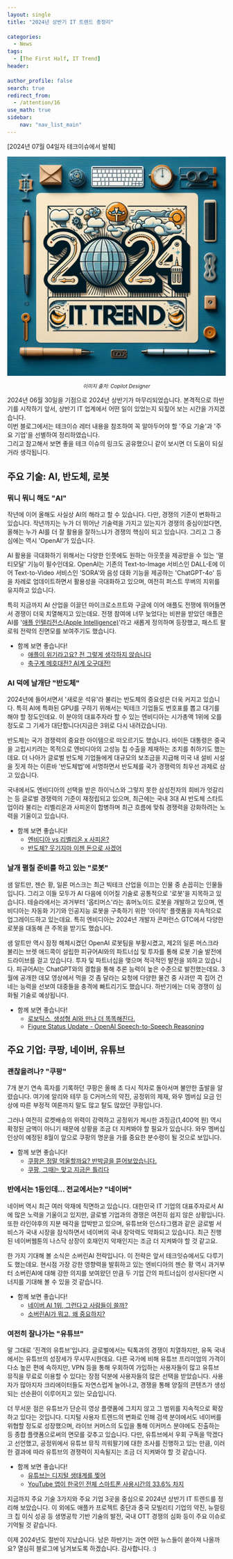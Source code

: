```yaml
---
layout: single 
title: "2024년 상반기 IT 트렌드 총정리"

categories: 
  - News
tags:
  - [The First Half, IT Trend]
header:

author_profile: false
search: true
redirect_from:
  - /attention/16
use_math: true
sidebar:
    nav: "nav_list_main"
---
```

[2024년 07월 04일자 테크이슈에서 발췌]

<div style="text-align:center">
    <img src="/images/news/2024-07-04-news16/2024_it_trend.jpeg" alt="news-16" width="700" />
    <p style="font-size: smaller;"><em>이미지 출처: Copilot Designer</em></p>
</div>

2024년 06월 30일을 기점으로 2024년 상반기가 마무리되었습니다. 본격적으로 하반기를 시작하기 앞서, 상반기 IT 업계에서 어떤 일이 있었는지 되짚어 보는 시간을 가지겠습니다.\
이번 블로그에서는 테크이슈 레터 내용을 참조하여 꼭 알아두어야 할 '주요 기술'과 '주요 기업'을 선별하여 정리하였습니다.\
그리고 참고해서 보면 좋을 테크 이슈의 링크도 공유했으니 같이 보시면 더 도움이 되실거라 생각됩니다.

## 주요 기술: AI, 반도체, 로봇 
### 뭐니 뭐니 해도 "AI"
작년에 이어 올해도 사실상 AI의 해라고 할 수 있습니다. 다만, 경쟁의 기준이 변화하고 있습니다. 작년까지는 누가 더 뛰어난 기술력을 가지고 있는지가 경쟁의 중심이었다면, 올해는 누가 AI를 더 잘 활용을 잘하느냐가 경쟁의 핵심이 되고 있습니다. 그리고 그 중심에는 역시 'OpenAI'가 있습니다.

AI 활용을 극대화하기 위해서는 다양한 인풋에도 원하는 아웃풋을 제공받을 수 있는 '멀티모달' 기능이 필수인데요. OpenAI는 기존의 Text-to-Image 서비스인 DALL-E에 이어 Text-to-Video 서비스인 'SORA'와 음성 대화 기능을 제공하는 'ChatGPT-4o' 등을 차례로 업데이트하면서 활용성을 극대화하고 있으며, 여전히 퍼스트 무버의 지위를 유지하고 있습니다. 

특히 지금까지 AI 산업을 이끌던 마이크로소프트와 구글에 이어 애플도 전쟁에 뛰어들면서 경쟁이 더욱 치열해지고 있는데요. 전쟁 참여에 너무 늦었다는 비판을 받았던 애플은 AI를 '[애플 인텔리전스(Apple Intelligence)](https://www.hani.co.kr/arti/international/international_general/1144296.html)'라고 새롭게 정의하며 등장했고, 패스트 팔로워 전략의 진면모를 보여주기도 했습니다. 

- 함께 보면 좋습니다!
     - [애플이 위기라고요? 전 그렇게 생각하지 않습니다](https://stibee.com/api/v1.0/emails/share/iqmehTsu-bRLew3o-26QNMW-mKn-b5Y)
     - [축구계 메호대전? AI계 오구대전!](https://stibee.com/api/v1.0/emails/share/44Y-oFzn8_uaKdi2s5-HjDgrccHc42A)

### AI 덕에 날개단 "반도체"
2024년에 들어서면서 '새로운 석유'라 불리는 반도체의 중요성은 더욱 커지고 있습니다. 특히 AI에 특화된 GPU를 구하기 위해서는 빅테크 기업들도 번호표를 뽑고 대기를 해야 할 정도인데요. 이 분야의 대표주자라 할 수 있는 엔비디아는 시가총액 1위에 오를 정도로 그 기세가 대단합니다(지금은 3위로 다시 내려갔습니다). 

반도체는 국가 경쟁력의 중요한 아이템으로 떠오르기도 했습니다. 바이든 대통령은 중국을 고립시키려는 목적으로 엔비디아의 고성능 칩 수출을 제재하는 조치를 취하기도 했는데요. 더 나아가 글로벌 반도체 기업들에게 대규모의 보조금을 지급해 미국 내 설비 시설을 짓게 하는 이른바 '반도체법'에 서명하면서 반도체를 국가 경쟁력의 최우선 과제로 삼고 있습니다. 

국내에서도 엔비디아의 선택을 받은 하이닉스와 그렇지 못한 삼성전자의 희비가 엇갈리는 등 글로벌 경쟁력의 기준이 재정립되고 있으며, 최근에는 국내 3대 AI 반도체 스타트업이라 불리는 리벨리온과 사피온이 합병하며 최근 흐름에 맞춰 경쟁력을 강화하려는 노력을 기울이고 있습니다. 

- 함께 보면 좋습니다!
     - [엔비디아 vs 리벨리온 x 사피온?](https://stibee.com/api/v1.0/emails/share/sOyHS8ykfHE8kphTaUFTRcjJpY40ikc)
     - [반도체? 웃기지마 이젠 돈으로 사겠어](https://stibee.com/api/v1.0/emails/share/hrLP9oW-E67iwe-aBXjLWirAA5TF42o)

### 날개 펼칠 준비를 하고 있는 "로봇"
샘 알트만, 젠슨 황, 일론 머스크는 최근 빅테크 산업을 이끄는 인물 중 손꼽히는 인물들입니다. 그리고 이들 모두가 AI 다음에 이어질 기술로 공통적으로 '로봇'을 지목하고 있습니다. 테슬라에서는 과거부터 '옵티머스'라는 휴머노이드 로봇을 개발하고 있으며, 엔비디아는 자동화 기기와 인공지능 로봇을 구축하기 위한 '아이작' 플랫폼을 지속적으로 업그레이드하고 있는데요. 특히 엔비디아는 2024년 개발자 콘퍼런스 GTC에서 다양한 로봇을 대동해 큰 주목을 받기도 했습니다. 

샘 알트만 역시 잠정 해체시켰던 OpenAI 로봇팀을 부활시켰고, 제2의 일론 머스크라 불리는 브렛 애드콕이 설립한 피규어AI와의 파트너십 및 투자를 통해 로봇 기술 발전에 드라이브를 걸고 있습니다. 투자 및 파트너십을 맺으며 적극적인 발전을 꾀하고 있습니다. 피규어AI는 ChatGPT와의 결합을 통해 추론 능력이 높은 수준으로 발전했는데요. 3월에 공개한 데모 영상에서 먹을 것 좀 달라는 요청에 다양한 물건 중 사과만 콕 집어 건네는 능력을 선보여 대중들을 충격에 빠트리기도 했습니다. 하반기에는 더욱 경쟁이 심화될 기술로 예상됩니다. 

- 함께 보면 좋습니다!
    - [로보틱스, 생성형 AI와 만나 더 똑똑해진다.](https://stibee.com/api/v1.0/emails/share/7bTqDPu7y3GnP1K3DEeZXYlbf0tLai8)
    - [Figure Status Update - OpenAI Speech-to-Speech Reasoning](https://www.youtube.com/watch?v=Sq1QZB5baNw)

## 주요 기업: 쿠팡, 네이버, 유튜브 
### 괜찮을려나? "쿠팡"
7개 분기 연속 흑자를 기록하던 쿠팡은 올해 초 다시 적자로 돌아서며 불안한 출발을 알렸습니다. 여기에 알리와 테무 등 C커머스의 약진, 공정위의 제재, 와우 멤버십 요금 인상에 따른 부정적 여론까지 말도 많고 탈도 많았던 쿠팡입니다.

그러나 여전히 로켓배송의 위력이 강력하고 공정위가 제시한 과징금(1,400억 원) 역시 확정된 금액이 아니기 때문에 상황을 조금 더 지켜봐야 할 필요가 있습니다. 와우 멤버십 인상이 예정된 8월이 앞으로 쿠팡의 명운을 가를 중요한 분수령이 될 것으로 보입니다. 

- 함께 보면 좋습니다!
    - [쿠팡은 정말 억울할까요? 반박글을 뜯어보았습니다.](https://stibee.com/api/v1.0/emails/share/RUykWEJWle2Gp4j8_kWMcqNIY-zO5IY)
    - [쿠팡, 그때는 맞고 지금은 틀리다](https://stibee.com/api/v1.0/emails/share/153AsuUsRd2bqR3VlUGwD3kbyDmAKNo)

### 반에서는 1등인데... 전교에서는? "네이버"
네이버 역시 최근 여러 악재에 직면하고 있습니다. 대한민국 IT 기업의 대표주자로서 AI에 많은 노력을 기울이고 있지만, 글로벌 기업과의 경쟁은 여전히 쉽지 않은 상황입니다. 또한 라인야후의 지분 매각을 압박받고 있으며, 유튜브와 인스타그램과 같은 글로벌 서비스가 국내 시장을 잠식하면서 네이버의 국내 장악력도 약화되고 있습니다. 최근 진행된 네이버웹툰의 나스닥 상장이 호재인지 악재인지는 조금 더 지켜봐야 할 것 같고요. 

한 가지 기대해 볼 소식은 소버린AI 전략입니다. 이 전략은 앞서 테크잇슈에서도 다루기도 했는데요. 현시점 가장 강한 영향력을 발휘하고 있는 엔비디아의 젠슨 황 역시 과거부터 소버린AI에 대해 강한 의지를 보여왔던 만큼 두 기업 간의 파트너십이 성사된다면 시너지를 기대해 볼 수 있을 것 같습니다.

- 함께 보면 좋습니다!
    - [네이버 AI 1위, 그런다고 사람들이 쓸까?](https://stibee.com/api/v1.0/emails/share/PBaGUaOm2LtzvXnDC3po-u7mWmuYFDw)
    - [소버린AI가 뭐고, 왜 중요하지?](https://stibee.com/api/v1.0/emails/share/7rSNFUXHxRONIvJoz6HYuR3THJwCHbk)

### 여전히 잘나가는 "유튜브"
말 그대로 '진격의 유튜브'입니다. 글로벌에서는 틱톡과의 경쟁이 치열하지만, 유독 국내에서는 유튜브의 성장세가 무시무시한데요. 다른 국가에 비해 유튜브 프리미엄의 가격이 다소 높은 편에 속하지만, VPN 등을 통해 우회하여 가입하는 사용자들이 많고 유튜브 뮤직을 무료로 이용할 수 있다는 장점 덕분에 사용자들의 많은 선택을 받았습니다. 사용자가 많아지자 크리에이터들도 자연스럽게 늘어나고, 경쟁을 통해 양질의 콘텐츠가 생성되는 선순환이 이루어지고 있는 모습입니다. 

더 무서운 점은 유튜브가 단순히 영상 플랫폼에 그치지 않고 그 범위를 지속적으로 확장하고 있다는 것입니다. 디지털 사용자 트렌드의 변화로 인해 검색 분야에서도 네이버를 위협할 정도로 성장했으며, 라이브 커머스의 도입을 통해 이커머스 분야에도 진출하는 등 종합 플랫폼으로써의 면모를 갖추고 있습니다. 다만, 유튜브에서 우회 구독을 막겠다고 선언했고, 공정위에서 유튜브 뮤직 끼워팔기에 대한 조사를 진행하고 있는 만큼, 이러한 결과에 따라 유튜브의 경쟁력이 지속될지는 조금 더 지켜봐야 할 것 같습니다.

- 함께 보면 좋습니다!
    - [유튜브는 디지털 생태계를 찢어](https://stibee.com/api/v1.0/emails/share/DttN-aTmyXFq2dCiUo1of3c3_-FhLmg)
    - [YouTube 앱이 한국인 전체 스마트폰 사용시간의 33.6% 차지](https://www.wiseapp.co.kr/insight/detail/545)


지금까지 주요 기술 3가지와 주요 기업 3곳을 중심으로 2024년 상반기 IT 트렌드를 정리해 보았습니다. 이 외에도 애플카 프로젝트 중단과 중국 모빌리티 기업의 약진, 뉴럴링크 칩 이식 성공 등 생명공학 기반 기술의 발전, 국내 OTT 경쟁의 심화 등이 주요 이슈로 기억될 것 같습니다.

이제 2024년도 절반이 지났습니다. 남은 하반기는 과연 어떤 뉴스들이 쏟아져 나올까요? 열심히 블로그에 남겨보도록 하겠습니다. 감사합니다. :) 